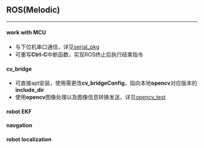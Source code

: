 ## ROS(Melodic)
***
#### work with MCU
* 与下位机串口通信，详见[serial_pkg]()
* 可重写**Ctrl-C**中断函数，实现ROS终止后执行结束指令
#### cv_bridge
* 可直接apt安装，使用需更改**cv_bridgeConfig**，指向本地**opencv**对应版本的**include_dir**
* 使用**opencv**图像处理以及图像信息转换发送，详见[opencv_test]()
#### robot EKF
#### navgation
#### robot localization